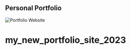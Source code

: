 ## Personal Portfolio

![Portfolio Website](https://i.ibb.co/WgPMpts/image.png)
# my_new_portfolio_site_2023
